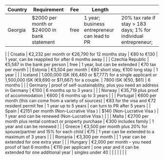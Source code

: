 | Country | Requirement | Fee | Length |  |
| --- | --- | --- | --- | --- |
| Georgia | $2000 per month or $24000 in bank statement | free | 1 year; business entrepreneur can lead to PR | 20% tax rate if stay > 183 days; 1% for individual entrepreneur;
 |
| Croatia | €2,232 per month or €26,790 for 12 months stay | €80 to €130 | 1 year, can be reapplied for after 6 months away |  |
| Czechia Republic | €5,587 in the bank per person | free | 1 year, but can be extended | €70 tax per month |
| Estonia | €3,504 per month | €80 short stay, €100 long stay | 1 year |  |
| Iceland | 1,000,000 ISK (€6,460 or $7,777) for a single applicant or 1,500,000 ISK (€9,690 or $11,667) for a couple. | 7800 ISK (€50, $61) | 6 months |  |
| Germany | proof of self-sustainability, plus you need an address in Germany | €100 | 6 months up to 3 years |  |
| Norway | €35,719 plus proof of accommodation | €600 | 6 months up to 3 years |  |
| Portugal | €600 per month (this can come from a variety of sources) | €83 for the visa and €72 resident permit fee | 1 year up to 5 years | can turn to PR after 5 years |
| Spain | €2151 per month (Non-Lucrative Visa ) | $140 (Non-Lucrative Visa ) | 1 year and can be renewed (Non-Lucrative Visa ) |  |
| Malta | €2700 per month plus rental contract or property purchase | €300 includes family | 1 year and can be renewed |  |
| Greece | €3,500 per month plus 20% for spouse/partner and 15% for each child | €75 | 1 year can be extended to a maximum of 3 years |  |
| Romania | €3,300 per month |  | 1 year can be extended for one extra year |  |
| Hungary | €2,000 per month – you need proof of last 6 months | €110 per applicant | one year and it can be extended for one additional year | singles under 40 |
|  |  |  |  |  |
